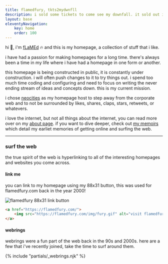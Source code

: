 ```yaml
---
title: flamedfury, tkts2mydwnfll
description: i sold some tickets to come see my downfall. it sold out in minutes.
layout: base
eleventyNavigation:
    key: home
    order: 100
---
```


hi 👋, i'm [fLaMEd](about.html) 🔥 and this is my homepage, a collection of stuff that i like.

i have had a passion for making homepages for a long time. there's always been a time in my life where i have had a homepage in one form or another.

this homepage is being constructed in public, it is constantly under construction. i will often push changes to it to try things out. i spend too much time coding and configuring and need to focus on writing the never ending stream of ideas and concepts down. this is my current mission.

i chose [neocities](https://neocities.org) as my homepage host to step away from the corporate web and to not be surrounded by likes, shares, claps, stars, retweets, or whatevers. 

i love the internet, but not all things about the internet, you can read more over on my [about page](about.html). if you want to dive deeper, check out [my memoirs](memoirs.html) which detail my earliet memories of getting online and surfing the web.

---

### surf the web

the true spirit of the web is hyperlinking to all of the interesting homepages and websites you come across.

#### link me
you can link to my homepage using my 88x31 button, this was used for flamedfury.com back in the year 2000!

![flamedfury 88x31 link button](../img/fury.gif#center "visit flamedfury now!")

``` html
<a href="https://flamedfury.com/">
    <img src="https://flamedfury.com/img/fury.gif" alt="visit flamedfury now!" />
</a>
```

#### webrings
webrings were a fun part of the web back in the 90s and 2000s. here are a few that i've recently joined, take the time to surf around them.

{% include "partials/_webrings.njk" %}